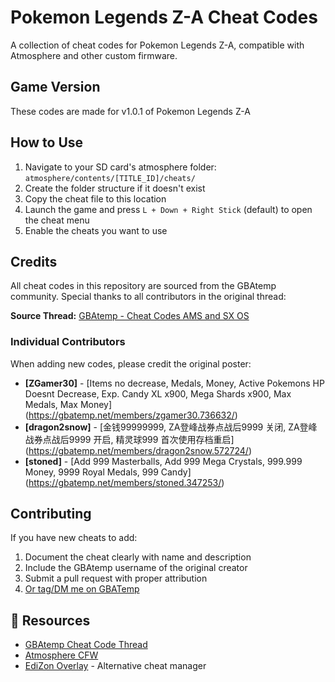 # Pokemon Legends Z-A Cheat Codes

A collection of cheat codes for Pokemon Legends Z-A, compatible with Atmosphere and other custom firmware.

## Game Version
These codes are made for v1.0.1 of Pokemon Legends Z-A

## How to Use

1. Navigate to your SD card's atmosphere folder: `atmosphere/contents/[TITLE_ID]/cheats/`
2. Create the folder structure if it doesn't exist
3. Copy the cheat file to this location
4. Launch the game and press `L + Down + Right Stick` (default) to open the cheat menu
5. Enable the cheats you want to use

## Credits

All cheat codes in this repository are sourced from the GBAtemp community. Special thanks to all contributors in the original thread:

**Source Thread:** [GBAtemp - Cheat Codes AMS and SX OS](https://gbatemp.net/threads/cheat-codes-ams-and-sx-os-add-and-request.520293/)

### Individual Contributors

When adding new codes, please credit the original poster:
- **[ZGamer30]** - [Items no decrease, Medals, Money, Active Pokemons HP Doesnt Decrease, Exp. Candy XL x900, Mega Shards x900, Max Medals, Max Money] (https://gbatemp.net/members/zgamer30.736632/)
- **[dragon2snow]** - [金钱99999999, ZA登峰战券点战后9999 关闭, ZA登峰战券点战后9999 开启, 精灵球999 首次使用存档重启] (https://gbatemp.net/members/dragon2snow.572724/)
- **[stoned]** - [Add 999 Masterballs, Add 999 Mega Crystals, 999.999 Money, 9999 Royal Medals, 999 Candy] (https://gbatemp.net/members/stoned.347253/)
## Contributing

If you have new cheats to add:
1. Document the cheat clearly with name and description
2. Include the GBAtemp username of the original creator
3. Submit a pull request with proper attribution
4. [Or tag/DM me on GBATemp](https://gbatemp.net/members/thestonedmodder.625684/)

## 📖 Resources

- [GBAtemp Cheat Code Thread](https://gbatemp.net/threads/cheat-codes-ams-and-sx-os-add-and-request.520293/)
- [Atmosphere CFW](https://github.com/Atmosphere-NX/Atmosphere)
- [EdiZon Overlay](https://github.com/WerWolv/EdiZon) - Alternative cheat manager